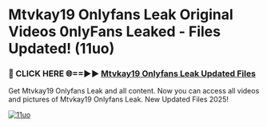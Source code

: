# Mtvkay19 Onlyfans Leak Original Videos 0nlyFans Leaked - Files Updated! (11uo)

<h3>🔴 CLICK HERE 🌐==►► <a href="https://tinyurl.com/brd5kh86" rel="nofollow">Mtvkay19 Onlyfans Leak Updated Files</a></h3>

Get Mtvkay19 Onlyfans Leak and all content. Now you can access all videos and pictures of Mtvkay19 Onlyfans Leak. New Updated Files 2025!

[![11uo](https://i.imgur.com/K7sEzmb.gif)](https://tinyurl.com/brd5kh86)
